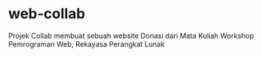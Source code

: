 # web-collab
Projek Collab membuat sebuah website Donasi dari Mata Kuliah Workshop Pemrograman Web, Rekayasa Perangkat Lunak
